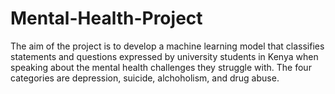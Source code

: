 # Mental-Health-Project
The aim of the project is to develop a machine learning model that classifies statements and questions expressed by university students in Kenya when speaking about the mental health challenges they struggle with. The four categories are depression, suicide, alchoholism, and drug abuse.
